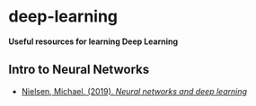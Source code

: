 # deep-learning
**Useful resources for learning Deep Learning**


## Intro to Neural Networks
- [Nielsen, Michael. (2019). *Neural networks and deep learning*](http://neuralnetworksanddeeplearning.com/index.html)

